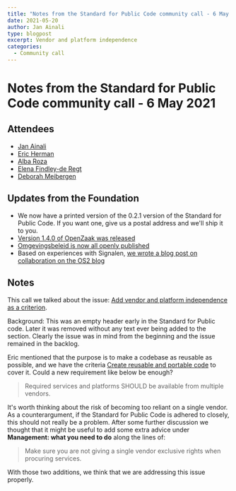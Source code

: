 ```yaml
---
title: "Notes from the Standard for Public Code community call - 6 May 2021"
date: 2021-05-20
author: Jan Ainali
type: blogpost
excerpt: Vendor and platform independence
categories:
  - Community call
---
```


# Notes from the Standard for Public Code community call - 6 May 2021

## Attendees

* [Jan Ainali](https://publiccode.net/who-we-are/team/jan-ainali.html)
* [Eric Herman](https://publiccode.net/who-we-are/team/eric-herman.html)
* [Alba Roza](https://web.archive.org/web/20210225190155/https://publiccode.net/who-we-are/team/alba-roza.html)
* [Elena Findley-de Regt](https://publiccode.net/team/elena-findley-de-regt.html)
* [Deborah Meibergen](http://web.archive.org/web/20210124162946/https://publiccode.net/team/deborah-meibergen.html)

## Updates from the Foundation

- We now have a printed version of the 0.2.1 version of the Standard for Public Code. If you want one, give us a postal address and we'll ship it to you.
- [Version 1.4.0 of OpenZaak was released](https://open-zaak.readthedocs.io/en/stable/development/changelog.html#id1)
- [Omgevingsbeleid is now all openly published](https://github.com/Provincie-Zuid-Holland)
- Based on experiences with Signalen, [we wrote a blog post on collaboration on the OS2 blog](https://os2.eu/blog/blog-samarbete-i-praktiken#english)

## Notes

This call we talked about the issue: [Add vendor and platform independence as a criterion](https://github.com/publiccodenet/standard/issues/47).

Background: This was an empty header early in the Standard for Public code.
Later it was removed without any text ever being added to the section.
Clearly the issue was in mind from the beginning and the issue remained in the backlog. 

Eric mentioned that the purpose is to make a codebase as reusable as possible, and we have the criteria [Create reusable and portable code](https://standard.publiccode.net/criteria/reusable-and-portable-codebases.html) to cover it.
Could a new requirement like below be enough?

> Required services and platforms SHOULD be available from multiple vendors.

It's worth thinking about the risk of becoming too reliant on a single vendor.
As a counterargument, if the Standard for Public Code is adhered to closely, this should not really be a problem.
After some further discussion we thought that it might be useful to add some extra advice under **Management: what you need to do** along the lines of:

> Make sure you are not giving a single vendor exclusive rights when procuring services.

With those two additions, we think that we are addressing this issue properly.
